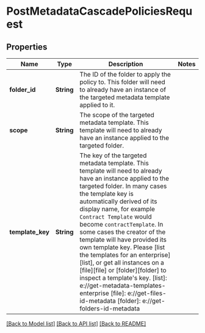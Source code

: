 # PostMetadataCascadePoliciesRequest

## Properties

Name | Type | Description | Notes
------------ | ------------- | ------------- | -------------
**folder_id** | **String** | The ID of the folder to apply the policy to. This folder will need to already have an instance of the targeted metadata template applied to it. | 
**scope** | **String** | The scope of the targeted metadata template. This template will need to already have an instance applied to the targeted folder. | 
**template_key** | **String** | The key of the targeted metadata template. This template will need to already have an instance applied to the targeted folder.  In many cases the template key is automatically derived of its display name, for example `Contract Template` would become `contractTemplate`. In some cases the creator of the template will have provided its own template key.  Please [list the templates for an enterprise][list], or get all instances on a [file][file] or [folder][folder] to inspect a template's key.  [list]: e://get-metadata-templates-enterprise [file]: e://get-files-id-metadata [folder]: e://get-folders-id-metadata | 

[[Back to Model list]](../README.md#documentation-for-models) [[Back to API list]](../README.md#documentation-for-api-endpoints) [[Back to README]](../README.md)


